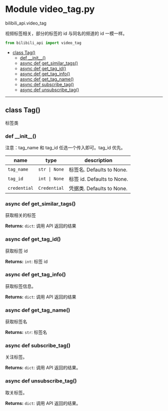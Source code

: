# Module video_tag.py


bilibili_api.video_tag

视频标签相关，部分的标签的 id 与同名的频道的 id 一模一样。


``` python
from bilibili_api import video_tag
```

- [class Tag()](#class-Tag)
  - [def \_\_init\_\_()](#def-\_\_init\_\_)
  - [async def get\_similar\_tags()](#async-def-get\_similar\_tags)
  - [async def get\_tag\_id()](#async-def-get\_tag\_id)
  - [async def get\_tag\_info()](#async-def-get\_tag\_info)
  - [async def get\_tag\_name()](#async-def-get\_tag\_name)
  - [async def subscribe\_tag()](#async-def-subscribe\_tag)
  - [async def unsubscribe\_tag()](#async-def-unsubscribe\_tag)

---

## class Tag()

标签类




### def \_\_init\_\_()

注意：tag_name 和 tag_id 任选一个传入即可。tag_id 优先。


| name | type | description |
| - | - | - |
| `tag_name` | `str \| None` | 标签名. Defaults to None. |
| `tag_id` | `int \| None` | 标签 id. Defaults to None. |
| `credential` | `Credential` | 凭据类. Defaults to None. |


### async def get_similar_tags()

获取相关的标签



**Returns:** `dict`:  调用 API 返回的结果




### async def get_tag_id()

获取标签 id



**Returns:** `int`:  标签 id




### async def get_tag_info()

获取标签信息。



**Returns:** `dict`:  调用 API 返回的结果




### async def get_tag_name()

获取标签名



**Returns:** `str`:  标签名




### async def subscribe_tag()

关注标签。



**Returns:** `dict`:  调用 API 返回的结果。




### async def unsubscribe_tag()

取关标签。



**Returns:** `dict`:  调用 API 返回的结果。





